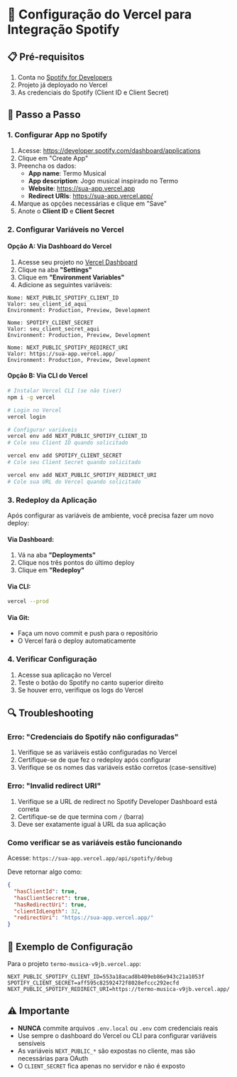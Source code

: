 # 🚀 Configuração do Vercel para Integração Spotify

## 📋 Pré-requisitos

1. Conta no [Spotify for Developers](https://developer.spotify.com/dashboard/applications)
2. Projeto já deployado no Vercel
3. As credenciais do Spotify (Client ID e Client Secret)

## 🔧 Passo a Passo

### 1. Configurar App no Spotify

1. Acesse: https://developer.spotify.com/dashboard/applications
2. Clique em "Create App"
3. Preencha os dados:
   - **App name**: Termo Musical
   - **App description**: Jogo musical inspirado no Termo
   - **Website**: https://sua-app.vercel.app
   - **Redirect URIs**: https://sua-app.vercel.app/
4. Marque as opções necessárias e clique em "Save"
5. Anote o **Client ID** e **Client Secret**

### 2. Configurar Variáveis no Vercel

#### Opção A: Via Dashboard do Vercel
1. Acesse seu projeto no [Vercel Dashboard](https://vercel.com/dashboard)
2. Clique na aba **"Settings"**
3. Clique em **"Environment Variables"**
4. Adicione as seguintes variáveis:

```
Nome: NEXT_PUBLIC_SPOTIFY_CLIENT_ID
Valor: seu_client_id_aqui
Environment: Production, Preview, Development

Nome: SPOTIFY_CLIENT_SECRET
Valor: seu_client_secret_aqui
Environment: Production, Preview, Development

Nome: NEXT_PUBLIC_SPOTIFY_REDIRECT_URI
Valor: https://sua-app.vercel.app/
Environment: Production, Preview, Development
```

#### Opção B: Via CLI do Vercel
```bash
# Instalar Vercel CLI (se não tiver)
npm i -g vercel

# Login no Vercel
vercel login

# Configurar variáveis
vercel env add NEXT_PUBLIC_SPOTIFY_CLIENT_ID
# Cole seu Client ID quando solicitado

vercel env add SPOTIFY_CLIENT_SECRET
# Cole seu Client Secret quando solicitado

vercel env add NEXT_PUBLIC_SPOTIFY_REDIRECT_URI
# Cole sua URL do Vercel quando solicitado
```

### 3. Redeploy da Aplicação

Após configurar as variáveis de ambiente, você precisa fazer um novo deploy:

#### Via Dashboard:
1. Vá na aba **"Deployments"**
2. Clique nos três pontos do último deploy
3. Clique em **"Redeploy"**

#### Via CLI:
```bash
vercel --prod
```

#### Via Git:
- Faça um novo commit e push para o repositório
- O Vercel fará o deploy automaticamente

### 4. Verificar Configuração

1. Acesse sua aplicação no Vercel
2. Teste o botão do Spotify no canto superior direito
3. Se houver erro, verifique os logs do Vercel

## 🔍 Troubleshooting

### Erro: "Credenciais do Spotify não configuradas"

1. Verifique se as variáveis estão configuradas no Vercel
2. Certifique-se de que fez o redeploy após configurar
3. Verifique se os nomes das variáveis estão corretos (case-sensitive)

### Erro: "Invalid redirect URI"

1. Verifique se a URL de redirect no Spotify Developer Dashboard está correta
2. Certifique-se de que termina com `/` (barra)
3. Deve ser exatamente igual à URL da sua aplicação

### Como verificar se as variáveis estão funcionando

Acesse: `https://sua-app.vercel.app/api/spotify/debug`

Deve retornar algo como:
```json
{
  "hasClientId": true,
  "hasClientSecret": true,
  "hasRedirectUri": true,
  "clientIdLength": 32,
  "redirectUri": "https://sua-app.vercel.app/"
}
```

## 📝 Exemplo de Configuração

Para o projeto `termo-musica-v9jb.vercel.app`:

```env
NEXT_PUBLIC_SPOTIFY_CLIENT_ID=553a18acad8b409eb86e943c21a1053f
SPOTIFY_CLIENT_SECRET=aff595c82592472f8028efccc292ecfd
NEXT_PUBLIC_SPOTIFY_REDIRECT_URI=https://termo-musica-v9jb.vercel.app/
```

## ⚠️ Importante

- **NUNCA** commite arquivos `.env.local` ou `.env` com credenciais reais
- Use sempre o dashboard do Vercel ou CLI para configurar variáveis sensíveis
- As variáveis `NEXT_PUBLIC_*` são expostas no cliente, mas são necessárias para OAuth
- O `CLIENT_SECRET` fica apenas no servidor e não é exposto
